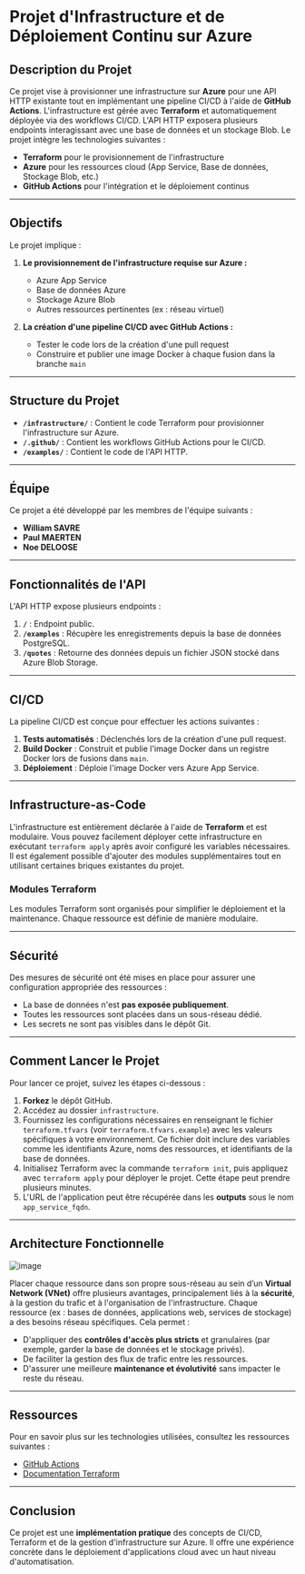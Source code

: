 # Projet d'Infrastructure et de Déploiement Continu sur Azure

## Description du Projet

Ce projet vise à provisionner une infrastructure sur **Azure** pour une API HTTP existante tout en implémentant une pipeline CI/CD à l'aide de **GitHub Actions**. L'infrastructure est gérée avec **Terraform** et automatiquement déployée via des workflows CI/CD. L'API HTTP exposera plusieurs endpoints interagissant avec une base de données et un stockage Blob. Le projet intègre les technologies suivantes :

- **Terraform** pour le provisionnement de l'infrastructure  
- **Azure** pour les ressources cloud (App Service, Base de données, Stockage Blob, etc.)  
- **GitHub Actions** pour l'intégration et le déploiement continus  

---

## Objectifs

Le projet implique :  
1. **Le provisionnement de l'infrastructure requise sur Azure :**  
    - Azure App Service  
    - Base de données Azure  
    - Stockage Azure Blob  
    - Autres ressources pertinentes (ex : réseau virtuel)  

2. **La création d'une pipeline CI/CD avec GitHub Actions :**  
    - Tester le code lors de la création d'une pull request  
    - Construire et publier une image Docker à chaque fusion dans la branche `main`  

---

## Structure du Projet

- **`/infrastructure/`** : Contient le code Terraform pour provisionner l'infrastructure sur Azure.  
- **`/.github/`** : Contient les workflows GitHub Actions pour le CI/CD.  
- **`/examples/`** : Contient le code de l'API HTTP.  

---

## Équipe

Ce projet a été développé par les membres de l'équipe suivants :  
- **William SAVRE**  
- **Paul MAERTEN**  
- **Noe DELOOSE**  

---

## Fonctionnalités de l'API

L'API HTTP expose plusieurs endpoints :  
1. **`/`** : Endpoint public.  
2. **`/examples`** : Récupère les enregistrements depuis la base de données PostgreSQL.  
3. **`/quotes`** : Retourne des données depuis un fichier JSON stocké dans Azure Blob Storage.  

---

## CI/CD

La pipeline CI/CD est conçue pour effectuer les actions suivantes :  
1. **Tests automatisés** : Déclenchés lors de la création d'une pull request.  
2. **Build Docker** : Construit et publie l'image Docker dans un registre Docker lors de fusions dans `main`.  
3. **Déploiement** : Déploie l'image Docker vers Azure App Service.  

---

## Infrastructure-as-Code

L'infrastructure est entièrement déclarée à l'aide de **Terraform** et est modulaire. Vous pouvez facilement déployer cette infrastructure en exécutant `terraform apply` après avoir configuré les variables nécessaires.  
Il est également possible d'ajouter des modules supplémentaires tout en utilisant certaines briques existantes du projet.  

### Modules Terraform  
Les modules Terraform sont organisés pour simplifier le déploiement et la maintenance. Chaque ressource est définie de manière modulaire.

---

## Sécurité

Des mesures de sécurité ont été mises en place pour assurer une configuration appropriée des ressources :  
- La base de données n'est **pas exposée publiquement**.  
- Toutes les ressources sont placées dans un sous-réseau dédié.  
- Les secrets ne sont pas visibles dans le dépôt Git.  

---

## Comment Lancer le Projet

Pour lancer ce projet, suivez les étapes ci-dessous :  

1. **Forkez** le dépôt GitHub.  
2. Accédez au dossier `infrastructure`.  
3. Fournissez les configurations nécessaires en renseignant le fichier `terraform.tfvars` (voir `terraform.tfvars.example`) avec les valeurs spécifiques à votre environnement. Ce fichier doit inclure des variables comme les identifiants Azure, noms des ressources, et identifiants de la base de données.  
4. Initialisez Terraform avec la commande `terraform init`, puis appliquez avec `terraform apply` pour déployer le projet. Cette étape peut prendre plusieurs minutes.  
5. L'URL de l'application peut être récupérée dans les **outputs** sous le nom `app_service_fqdn`.  

---

## Architecture Fonctionnelle  

![image](https://github.com/user-attachments/assets/35285d34-e489-40f6-a763-ff0a17987f57)  

Placer chaque ressource dans son propre sous-réseau au sein d’un **Virtual Network (VNet)** offre plusieurs avantages, principalement liés à la **sécurité**, à la gestion du trafic et à l'organisation de l'infrastructure. Chaque ressource (ex : bases de données, applications web, services de stockage) a des besoins réseau spécifiques. Cela permet :  
- D'appliquer des **contrôles d'accès plus stricts** et granulaires (par exemple, garder la base de données et le stockage privés).  
- De faciliter la gestion des flux de trafic entre les ressources.  
- D'assurer une meilleure **maintenance et évolutivité** sans impacter le reste du réseau.  

---

## Ressources

Pour en savoir plus sur les technologies utilisées, consultez les ressources suivantes :  
- [GitHub Actions](https://docs.github.com/en/actions)  
- [Documentation Terraform](https://developer.hashicorp.com/terraform/docs)  

---

## Conclusion

Ce projet est une **implémentation pratique** des concepts de CI/CD, Terraform et de la gestion d'infrastructure sur Azure. Il offre une expérience concrète dans le déploiement d'applications cloud avec un haut niveau d'automatisation.



